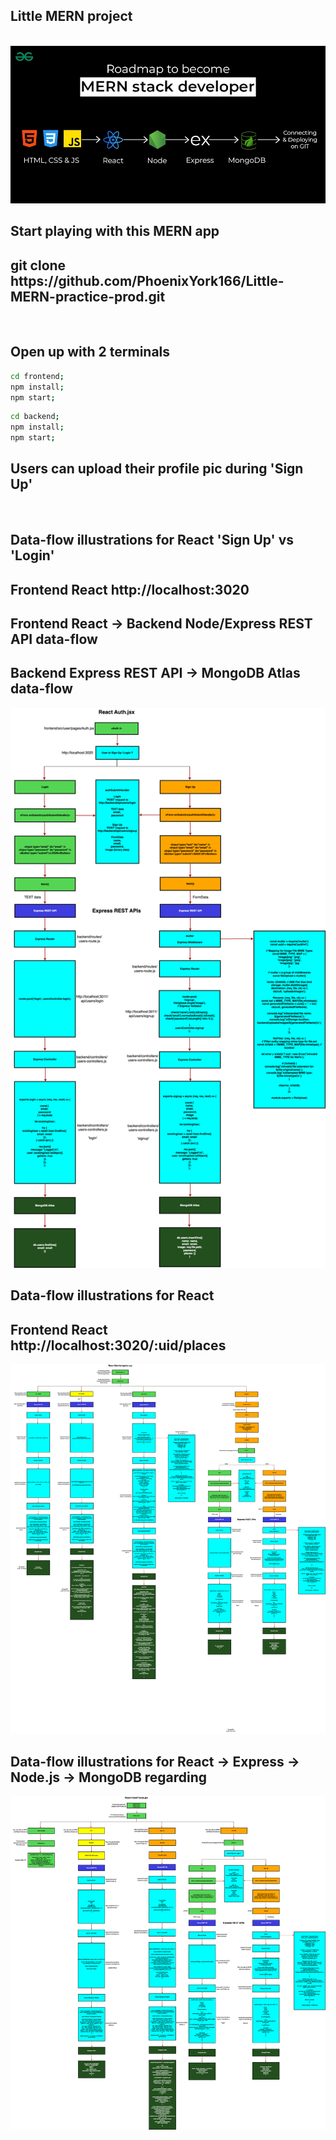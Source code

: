 <h2>Little MERN project</h2>
<br/>
<img src="./assets//Mern-stack-developer.webp" alt="mern" />
<br/>
<h2>Start playing with this MERN app</h2>
<h2>git clone https://github.com/PhoenixYork166/Little-MERN-practice-prod.git</h2>
<br/>
<h2>Open up with 2 terminals</h2>

```bash
cd frontend;
npm install;
npm start;
```

```bash
cd backend;
npm install;
npm start;
```

<h2>Users can upload their profile pic during 'Sign Up'</h2>
<br/>
<h2>Data-flow illustrations for React <Auth /> 'Sign Up' vs 'Login'</h2>
<h2>Frontend React http://localhost:3020</h2>
<h2>Frontend React -> Backend Node/Express REST API data-flow</h2>
<h2>Backend Express REST API -> MongoDB Atlas data-flow</h2>
<img src="./assets/Diagrams-App3-Auth-component.drawio.png" alt="react-express-node-mongodb-auth" />
<br/>

<h2>Data-flow illustrations for React <MainNavigation><NavLinks/></MainNavigation></h2>
<h2>Frontend React http://localhost:3020/:uid/places</h2>
<img src="./assets/Diagrams-App3-NavLinks.drawio.png" alt="react-express-node-mongodb-navlinks" />
<br/>

<h2>Data-flow illustrations for React -> Express -> Node.js -> MongoDB regarding<UserPlaces><PlaceList/></UserPlaces></h2>
<img src="./assets/Diagrams-App3-UserPlaces.drawio.png" alt="react-express-node-mongodb-navlinks" />
<br/>
